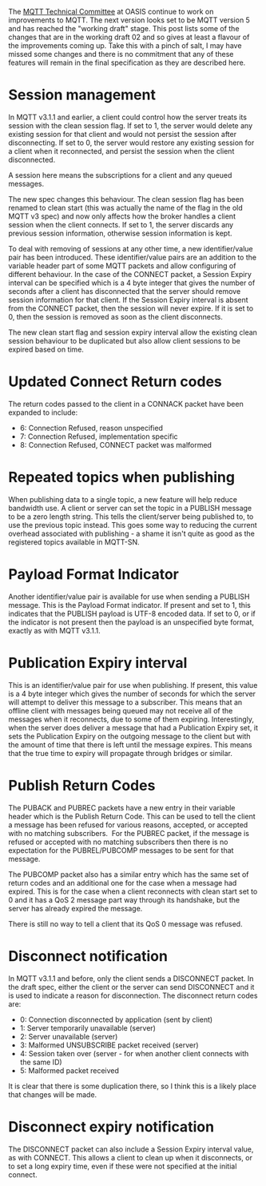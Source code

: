 <!--
.. title: MQTT v5 draft features
.. slug: mqtt-v5-draft-features
.. date: 2016-08-15 19:23:48
.. tags: MQTT
.. category:
.. link:
.. description:
.. type: text
-->

The [MQTT Technical Committee] at OASIS continue to work on improvements to
MQTT. The next version looks set to be MQTT version 5 and has reached the
"working draft" stage. This post lists some of the changes that are in the
working draft 02 and so gives at least a flavour of the improvements coming up.
Take this with a pinch of salt, I may have missed some changes and there is no
commitment that any of these features will remain in the final specification as
they are described here.

# Session management

In MQTT v3.1.1 and earlier, a client could control how the server treats its
session with the clean session flag. If set to 1, the server would delete any
existing session for that client and would not persist the session after
disconnecting. If set to 0, the server would restore any existing session for a
client when it reconnected, and persist the session when the client
disconnected.

A session here means the subscriptions for a client and any queued messages.

The new spec changes this behaviour. The clean session flag has been renamed to
clean start (this was actually the name of the flag in the old MQTT v3 spec)
and now only affects how the broker handles a client session when the client
connects. If set to 1, the server discards any previous session information,
otherwise session information is kept.

To deal with removing of sessions at any other time, a new identifier/value
pair has been introduced. These identifier/value pairs are an addition to the
variable header part of some MQTT packets and allow configuring of different
behaviour. In the case of the CONNECT packet, a Session Expiry interval can be
specified which is a 4 byte integer that gives the number of seconds after a
client has disconnected that the server should remove session information for
that client. If the Session Expiry interval is absent from the CONNECT packet,
then the session will never expire. If it is set to 0, then the session is
removed as soon as the client disconnects.

The new clean start flag and session expiry interval allow the existing clean
session behaviour to be duplicated but also allow client sessions to be expired
based on time.

# Updated Connect Return codes

The return codes passed to the client in a CONNACK packet have been expanded to
include:

 * 6: Connection Refused, reason unspecified
 * 7: Connection Refused, implementation specific
 * 8: Connection Refused, CONNECT packet was malformed

# Repeated topics when publishing

When publishing data to a single topic, a new feature will help reduce
bandwidth use. A client or server can set the topic in a PUBLISH message to be
a zero length string. This tells the client/server being published to, to use
the previous topic instead. This goes some way to reducing the current overhead
associated with publishing - a shame it isn't quite as good as the registered
topics available in MQTT-SN.

# Payload Format Indicator

Another identifier/value pair is available for use when sending a PUBLISH
message. This is the Payload Format indicator. If present and set to 1, this
indicates that the PUBLISH payload is UTF-8 encoded data. If set to 0, or if
the indicator is not present then the payload is an unspecified byte format,
exactly as with MQTT v3.1.1.

# Publication Expiry interval

This is an identifier/value pair for use when publishing. If present, this
value is a 4 byte integer which gives the number of seconds for which the
server will attempt to deliver this message to a subscriber. This means that an
offline client with messages being queued may not receive all of the messages
when it reconnects, due to some of them expiring. Interestingly, when the
server does deliver a message that had a Publication Expiry set, it sets the
Publication Expiry on the outgoing message to the client but with the amount of
time that there is left until the message expires. This means that the true
time to expiry will propagate through bridges or similar.

# Publish Return Codes

The PUBACK and PUBREC packets have a new entry in their variable header which
is the Publish Return Code. This can be used to tell the client a message has
been refused for various reasons, accepted, or accepted with no matching
subscribers.  For the PUBREC packet, if the message is refused or accepted with
no matching subscribers then there is no expectation for the PUBREL/PUBCOMP
messages to be sent for that message.

The PUBCOMP packet also has a similar entry which has the same set of return
codes and an additional one for the case when a message had expired. This is
for the case when a client reconnects with clean start set to 0 and it has a
QoS 2 message part way through its handshake, but the server has already
expired the message.

There is still no way to tell a client that its QoS 0 message was refused.

# Disconnect notification

In MQTT v3.1.1 and before, only the client sends a DISCONNECT packet. In the
draft spec, either the client or the server can send DISCONNECT and it is used
to indicate a reason for disconnection. The disconnect return codes are:

 * 0: Connection disconnected by application (sent by client)
 * 1: Server temporarily unavailable (server)
 * 2: Server unavailable (server)
 * 3: Malformed UNSUBSCRIBE packet received (server)
 * 4: Session taken over (server - for when another client connects with the same ID)
 * 5: Malformed packet received

It is clear that there is some duplication there, so I think this is a likely
place that changes will be made.

# Disconnect expiry notification

The DISCONNECT packet can also include a Session Expiry interval value, as with
CONNECT. This allows a client to clean up when it disconnects, or to set a long
expiry time, even if these were not specified at the initial connect.

[MQTT Technical Committee]: https://www.oasis-open.org/committees/tc_home.php?wg_abbrev=mqtt
